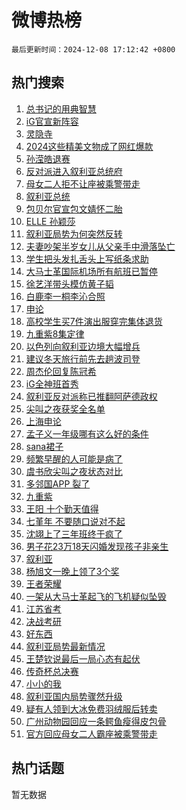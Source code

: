 # 微博热榜

`最后更新时间：2024-12-08 17:12:42 +0800`

## 热门搜索

1. [总书记的用典智慧](https://m.weibo.cn/search?containerid=100103type%3D1%26t%3D10%26q%3D%23%E6%80%BB%E4%B9%A6%E8%AE%B0%E7%9A%84%E7%94%A8%E5%85%B8%E6%99%BA%E6%85%A7%23&stream_entry_id=51&isnewpage=1&extparam=seat%3D1%26q%3D%2523%25E6%2580%25BB%25E4%25B9%25A6%25E8%25AE%25B0%25E7%259A%2584%25E7%2594%25A8%25E5%2585%25B8%25E6%2599%25BA%25E6%2585%25A7%2523%26pos%3D0%26stream_entry_id%3D51%26c_type%3D51%26filter_type%3Drealtimehot%26cate%3D10103%26dgr%3D0%26display_time%3D1733649160%26pre_seqid%3D17336491608929222497243)
1. [iG官宣新阵容](https://m.weibo.cn/search?containerid=100103type%3D1%26t%3D10%26q%3DiG%E5%AE%98%E5%AE%A3%E6%96%B0%E9%98%B5%E5%AE%B9&stream_entry_id=31&isnewpage=1&extparam=seat%3D1%26q%3DiG%25E5%25AE%2598%25E5%25AE%25A3%25E6%2596%25B0%25E9%2598%25B5%25E5%25AE%25B9%26dgr%3D0%26stream_entry_id%3D31%26realpos%3D1%26pos%3D0%26filter_type%3Drealtimehot%26lcate%3D5001%26flag%3D1%26band_rank%3D1%26cate%3D5001%26c_type%3D31%26display_time%3D1733649160%26pre_seqid%3D17336491608929222497243)
1. [灵隐寺](https://m.weibo.cn/search?containerid=100103type%3D1%26t%3D10%26q%3D%E7%81%B5%E9%9A%90%E5%AF%BA&stream_entry_id=31&isnewpage=1&extparam=seat%3D1%26q%3D%25E7%2581%25B5%25E9%259A%2590%25E5%25AF%25BA%26dgr%3D0%26stream_entry_id%3D31%26realpos%3D2%26pos%3D1%26filter_type%3Drealtimehot%26lcate%3D5001%26flag%3D1%26band_rank%3D2%26cate%3D5001%26c_type%3D31%26display_time%3D1733649160%26pre_seqid%3D17336491608929222497243)
1. [2024这些精美文物成了网红爆款](https://m.weibo.cn/search?containerid=100103type%3D1%26t%3D10%26q%3D%232024%E8%BF%99%E4%BA%9B%E7%B2%BE%E7%BE%8E%E6%96%87%E7%89%A9%E6%88%90%E4%BA%86%E7%BD%91%E7%BA%A2%E7%88%86%E6%AC%BE%23&stream_entry_id=31&isnewpage=1&extparam=seat%3D1%26q%3D%25232024%25E8%25BF%2599%25E4%25BA%259B%25E7%25B2%25BE%25E7%25BE%258E%25E6%2596%2587%25E7%2589%25A9%25E6%2588%2590%25E4%25BA%2586%25E7%25BD%2591%25E7%25BA%25A2%25E7%2588%2586%25E6%25AC%25BE%2523%26dgr%3D0%26stream_entry_id%3D31%26realpos%3D3%26pos%3D2%26filter_type%3Drealtimehot%26lcate%3D5001%26flag%3D0%26band_rank%3D3%26cate%3D5001%26c_type%3D31%26display_time%3D1733649160%26pre_seqid%3D17336491608929222497243)
1. [孙滢皓退赛](https://m.weibo.cn/search?containerid=100103type%3D1%26t%3D10%26q%3D%E5%AD%99%E6%BB%A2%E7%9A%93%E9%80%80%E8%B5%9B&stream_entry_id=31&isnewpage=1&extparam=seat%3D1%26q%3D%25E5%25AD%2599%25E6%25BB%25A2%25E7%259A%2593%25E9%2580%2580%25E8%25B5%259B%26dgr%3D0%26stream_entry_id%3D31%26realpos%3D4%26pos%3D3%26filter_type%3Drealtimehot%26lcate%3D5001%26flag%3D1%26band_rank%3D4%26cate%3D5001%26c_type%3D31%26display_time%3D1733649160%26pre_seqid%3D17336491608929222497243)
1. [反对派进入叙利亚总统府](https://m.weibo.cn/search?containerid=100103type%3D1%26t%3D10%26q%3D%23%E5%8F%8D%E5%AF%B9%E6%B4%BE%E8%BF%9B%E5%85%A5%E5%8F%99%E5%88%A9%E4%BA%9A%E6%80%BB%E7%BB%9F%E5%BA%9C%23&stream_entry_id=31&isnewpage=1&extparam=seat%3D1%26q%3D%2523%25E5%258F%258D%25E5%25AF%25B9%25E6%25B4%25BE%25E8%25BF%259B%25E5%2585%25A5%25E5%258F%2599%25E5%2588%25A9%25E4%25BA%259A%25E6%2580%25BB%25E7%25BB%259F%25E5%25BA%259C%2523%26dgr%3D0%26stream_entry_id%3D31%26realpos%3D5%26pos%3D4%26filter_type%3Drealtimehot%26lcate%3D5001%26flag%3D1%26band_rank%3D5%26cate%3D5001%26c_type%3D31%26display_time%3D1733649160%26pre_seqid%3D17336491608929222497243)
1. [母女二人拒不让座被乘警带走](https://m.weibo.cn/search?containerid=100103type%3D1%26t%3D10%26q%3D%23%E6%AF%8D%E5%A5%B3%E4%BA%8C%E4%BA%BA%E6%8B%92%E4%B8%8D%E8%AE%A9%E5%BA%A7%E8%A2%AB%E4%B9%98%E8%AD%A6%E5%B8%A6%E8%B5%B0%23&stream_entry_id=31&isnewpage=1&extparam=seat%3D1%26q%3D%2523%25E6%25AF%258D%25E5%25A5%25B3%25E4%25BA%258C%25E4%25BA%25BA%25E6%258B%2592%25E4%25B8%258D%25E8%25AE%25A9%25E5%25BA%25A7%25E8%25A2%25AB%25E4%25B9%2598%25E8%25AD%25A6%25E5%25B8%25A6%25E8%25B5%25B0%2523%26dgr%3D0%26stream_entry_id%3D31%26realpos%3D6%26pos%3D5%26filter_type%3Drealtimehot%26lcate%3D5001%26flag%3D1%26band_rank%3D6%26cate%3D5001%26c_type%3D31%26display_time%3D1733649160%26pre_seqid%3D17336491608929222497243)
1. [叙利亚总统](https://m.weibo.cn/search?containerid=100103type%3D1%26t%3D10%26q%3D%E5%8F%99%E5%88%A9%E4%BA%9A%E6%80%BB%E7%BB%9F&stream_entry_id=31&isnewpage=1&extparam=seat%3D1%26q%3D%25E5%258F%2599%25E5%2588%25A9%25E4%25BA%259A%25E6%2580%25BB%25E7%25BB%259F%26dgr%3D0%26stream_entry_id%3D31%26realpos%3D7%26pos%3D6%26filter_type%3Drealtimehot%26lcate%3D5001%26flag%3D2%26band_rank%3D7%26cate%3D5001%26c_type%3D31%26display_time%3D1733649160%26pre_seqid%3D17336491608929222497243)
1. [包贝尔官宣包文婧怀二胎](https://m.weibo.cn/search?containerid=100103type%3D1%26t%3D10%26q%3D%23%E5%8C%85%E8%B4%9D%E5%B0%94%E5%AE%98%E5%AE%A3%E5%8C%85%E6%96%87%E5%A9%A7%E6%80%80%E4%BA%8C%E8%83%8E%23&stream_entry_id=31&isnewpage=1&extparam=seat%3D1%26q%3D%2523%25E5%258C%2585%25E8%25B4%259D%25E5%25B0%2594%25E5%25AE%2598%25E5%25AE%25A3%25E5%258C%2585%25E6%2596%2587%25E5%25A9%25A7%25E6%2580%2580%25E4%25BA%258C%25E8%2583%258E%2523%26dgr%3D0%26stream_entry_id%3D31%26realpos%3D8%26pos%3D7%26filter_type%3Drealtimehot%26lcate%3D5001%26flag%3D2%26band_rank%3D8%26cate%3D5001%26c_type%3D31%26display_time%3D1733649160%26pre_seqid%3D17336491608929222497243)
1. [ELLE 孙颖莎](https://m.weibo.cn/search?containerid=100103type%3D1%26t%3D10%26q%3DELLE+%E5%AD%99%E9%A2%96%E8%8E%8E&stream_entry_id=31&isnewpage=1&extparam=seat%3D1%26q%3DELLE%2520%25E5%25AD%2599%25E9%25A2%2596%25E8%258E%258E%26dgr%3D0%26stream_entry_id%3D31%26realpos%3D9%26pos%3D8%26filter_type%3Drealtimehot%26lcate%3D5001%26flag%3D0%26band_rank%3D9%26cate%3D5001%26c_type%3D31%26display_time%3D1733649160%26pre_seqid%3D17336491608929222497243)
1. [叙利亚局势为何突然反转](https://m.weibo.cn/search?containerid=100103type%3D1%26t%3D10%26q%3D%23%E5%8F%99%E5%88%A9%E4%BA%9A%E5%B1%80%E5%8A%BF%E4%B8%BA%E4%BD%95%E7%AA%81%E7%84%B6%E5%8F%8D%E8%BD%AC%23&stream_entry_id=31&isnewpage=1&extparam=seat%3D1%26q%3D%2523%25E5%258F%2599%25E5%2588%25A9%25E4%25BA%259A%25E5%25B1%2580%25E5%258A%25BF%25E4%25B8%25BA%25E4%25BD%2595%25E7%25AA%2581%25E7%2584%25B6%25E5%258F%258D%25E8%25BD%25AC%2523%26dgr%3D0%26stream_entry_id%3D31%26realpos%3D10%26pos%3D9%26filter_type%3Drealtimehot%26lcate%3D5001%26flag%3D1%26band_rank%3D10%26cate%3D5001%26c_type%3D31%26display_time%3D1733649160%26pre_seqid%3D17336491608929222497243)
1. [夫妻吵架半岁女儿从父亲手中滑落坠亡](https://m.weibo.cn/search?containerid=100103type%3D1%26t%3D10%26q%3D%23%E5%A4%AB%E5%A6%BB%E5%90%B5%E6%9E%B6%E5%8D%8A%E5%B2%81%E5%A5%B3%E5%84%BF%E4%BB%8E%E7%88%B6%E4%BA%B2%E6%89%8B%E4%B8%AD%E6%BB%91%E8%90%BD%E5%9D%A0%E4%BA%A1%23&stream_entry_id=31&isnewpage=1&extparam=seat%3D1%26q%3D%2523%25E5%25A4%25AB%25E5%25A6%25BB%25E5%2590%25B5%25E6%259E%25B6%25E5%258D%258A%25E5%25B2%2581%25E5%25A5%25B3%25E5%2584%25BF%25E4%25BB%258E%25E7%2588%25B6%25E4%25BA%25B2%25E6%2589%258B%25E4%25B8%25AD%25E6%25BB%2591%25E8%2590%25BD%25E5%259D%25A0%25E4%25BA%25A1%2523%26dgr%3D0%26stream_entry_id%3D31%26realpos%3D11%26pos%3D10%26filter_type%3Drealtimehot%26lcate%3D5001%26flag%3D1%26band_rank%3D11%26cate%3D5001%26c_type%3D31%26display_time%3D1733649160%26pre_seqid%3D17336491608929222497243)
1. [学生把头发扎舌头上写纸条求助](https://m.weibo.cn/search?containerid=100103type%3D1%26t%3D10%26q%3D%23%E5%AD%A6%E7%94%9F%E6%8A%8A%E5%A4%B4%E5%8F%91%E6%89%8E%E8%88%8C%E5%A4%B4%E4%B8%8A%E5%86%99%E7%BA%B8%E6%9D%A1%E6%B1%82%E5%8A%A9%23&stream_entry_id=31&isnewpage=1&extparam=seat%3D1%26q%3D%2523%25E5%25AD%25A6%25E7%2594%259F%25E6%258A%258A%25E5%25A4%25B4%25E5%258F%2591%25E6%2589%258E%25E8%2588%258C%25E5%25A4%25B4%25E4%25B8%258A%25E5%2586%2599%25E7%25BA%25B8%25E6%259D%25A1%25E6%25B1%2582%25E5%258A%25A9%2523%26dgr%3D0%26stream_entry_id%3D31%26realpos%3D12%26pos%3D11%26filter_type%3Drealtimehot%26lcate%3D5001%26flag%3D1%26band_rank%3D12%26cate%3D5001%26c_type%3D31%26display_time%3D1733649160%26pre_seqid%3D17336491608929222497243)
1. [大马士革国际机场所有航班已暂停](https://m.weibo.cn/search?containerid=100103type%3D1%26t%3D10%26q%3D%23%E5%A4%A7%E9%A9%AC%E5%A3%AB%E9%9D%A9%E5%9B%BD%E9%99%85%E6%9C%BA%E5%9C%BA%E6%89%80%E6%9C%89%E8%88%AA%E7%8F%AD%E5%B7%B2%E6%9A%82%E5%81%9C%23&stream_entry_id=31&isnewpage=1&extparam=seat%3D1%26q%3D%2523%25E5%25A4%25A7%25E9%25A9%25AC%25E5%25A3%25AB%25E9%259D%25A9%25E5%259B%25BD%25E9%2599%2585%25E6%259C%25BA%25E5%259C%25BA%25E6%2589%2580%25E6%259C%2589%25E8%2588%25AA%25E7%258F%25AD%25E5%25B7%25B2%25E6%259A%2582%25E5%2581%259C%2523%26dgr%3D0%26stream_entry_id%3D31%26realpos%3D13%26pos%3D12%26filter_type%3Drealtimehot%26lcate%3D5001%26flag%3D0%26band_rank%3D13%26cate%3D5001%26c_type%3D31%26display_time%3D1733649160%26pre_seqid%3D17336491608929222497243)
1. [徐艺洋带头模仿黄子韬](https://m.weibo.cn/search?containerid=100103type%3D1%26t%3D10%26q%3D%23%E5%BE%90%E8%89%BA%E6%B4%8B%E5%B8%A6%E5%A4%B4%E6%A8%A1%E4%BB%BF%E9%BB%84%E5%AD%90%E9%9F%AC%23&stream_entry_id=31&isnewpage=1&extparam=seat%3D1%26q%3D%2523%25E5%25BE%2590%25E8%2589%25BA%25E6%25B4%258B%25E5%25B8%25A6%25E5%25A4%25B4%25E6%25A8%25A1%25E4%25BB%25BF%25E9%25BB%2584%25E5%25AD%2590%25E9%259F%25AC%2523%26dgr%3D0%26stream_entry_id%3D31%26realpos%3D14%26pos%3D13%26filter_type%3Drealtimehot%26lcate%3D5001%26flag%3D1%26band_rank%3D14%26cate%3D5001%26c_type%3D31%26display_time%3D1733649160%26pre_seqid%3D17336491608929222497243)
1. [白鹿李一桐李沁合照](https://m.weibo.cn/search?containerid=100103type%3D1%26t%3D10%26q%3D%23%E7%99%BD%E9%B9%BF%E6%9D%8E%E4%B8%80%E6%A1%90%E6%9D%8E%E6%B2%81%E5%90%88%E7%85%A7%23&stream_entry_id=31&isnewpage=1&extparam=seat%3D1%26q%3D%2523%25E7%2599%25BD%25E9%25B9%25BF%25E6%259D%258E%25E4%25B8%2580%25E6%25A1%2590%25E6%259D%258E%25E6%25B2%2581%25E5%2590%2588%25E7%2585%25A7%2523%26dgr%3D0%26stream_entry_id%3D31%26realpos%3D15%26pos%3D14%26filter_type%3Drealtimehot%26lcate%3D5001%26flag%3D1%26band_rank%3D15%26cate%3D5001%26c_type%3D31%26display_time%3D1733649160%26pre_seqid%3D17336491608929222497243)
1. [申论](https://m.weibo.cn/search?containerid=100103type%3D1%26t%3D10%26q%3D%E7%94%B3%E8%AE%BA&stream_entry_id=31&isnewpage=1&extparam=seat%3D1%26q%3D%25E7%2594%25B3%25E8%25AE%25BA%26dgr%3D0%26stream_entry_id%3D31%26realpos%3D16%26pos%3D15%26filter_type%3Drealtimehot%26lcate%3D5001%26flag%3D1%26band_rank%3D16%26cate%3D5001%26c_type%3D31%26display_time%3D1733649160%26pre_seqid%3D17336491608929222497243)
1. [高校学生买7件演出服穿完集体退货](https://m.weibo.cn/search?containerid=100103type%3D1%26t%3D10%26q%3D%23%E9%AB%98%E6%A0%A1%E5%AD%A6%E7%94%9F%E4%B9%B07%E4%BB%B6%E6%BC%94%E5%87%BA%E6%9C%8D%E7%A9%BF%E5%AE%8C%E9%9B%86%E4%BD%93%E9%80%80%E8%B4%A7%23&stream_entry_id=31&isnewpage=1&extparam=seat%3D1%26q%3D%2523%25E9%25AB%2598%25E6%25A0%25A1%25E5%25AD%25A6%25E7%2594%259F%25E4%25B9%25B07%25E4%25BB%25B6%25E6%25BC%2594%25E5%2587%25BA%25E6%259C%258D%25E7%25A9%25BF%25E5%25AE%258C%25E9%259B%2586%25E4%25BD%2593%25E9%2580%2580%25E8%25B4%25A7%2523%26dgr%3D0%26stream_entry_id%3D31%26realpos%3D17%26pos%3D16%26filter_type%3Drealtimehot%26lcate%3D5001%26flag%3D0%26band_rank%3D17%26cate%3D5001%26c_type%3D31%26display_time%3D1733649160%26pre_seqid%3D17336491608929222497243)
1. [九重紫8集定律](https://m.weibo.cn/search?containerid=100103type%3D1%26t%3D10%26q%3D%E4%B9%9D%E9%87%8D%E7%B4%AB8%E9%9B%86%E5%AE%9A%E5%BE%8B&stream_entry_id=31&isnewpage=1&extparam=seat%3D1%26q%3D%25E4%25B9%259D%25E9%2587%258D%25E7%25B4%25AB8%25E9%259B%2586%25E5%25AE%259A%25E5%25BE%258B%26dgr%3D0%26stream_entry_id%3D31%26realpos%3D18%26pos%3D17%26filter_type%3Drealtimehot%26lcate%3D5001%26flag%3D1%26band_rank%3D18%26cate%3D5001%26c_type%3D31%26display_time%3D1733649160%26pre_seqid%3D17336491608929222497243)
1. [以色列向叙利亚边境大幅增兵](https://m.weibo.cn/search?containerid=100103type%3D1%26t%3D10%26q%3D%23%E4%BB%A5%E8%89%B2%E5%88%97%E5%90%91%E5%8F%99%E5%88%A9%E4%BA%9A%E8%BE%B9%E5%A2%83%E5%A4%A7%E5%B9%85%E5%A2%9E%E5%85%B5%23&stream_entry_id=31&isnewpage=1&extparam=seat%3D1%26q%3D%2523%25E4%25BB%25A5%25E8%2589%25B2%25E5%2588%2597%25E5%2590%2591%25E5%258F%2599%25E5%2588%25A9%25E4%25BA%259A%25E8%25BE%25B9%25E5%25A2%2583%25E5%25A4%25A7%25E5%25B9%2585%25E5%25A2%259E%25E5%2585%25B5%2523%26dgr%3D0%26stream_entry_id%3D31%26realpos%3D19%26pos%3D18%26filter_type%3Drealtimehot%26lcate%3D5001%26flag%3D1%26band_rank%3D19%26cate%3D5001%26c_type%3D31%26display_time%3D1733649160%26pre_seqid%3D17336491608929222497243)
1. [建议冬天旅行前先去趟波司登](https://m.weibo.cn/search?containerid=100103type%3D1%26t%3D10%26q%3D%23%E5%BB%BA%E8%AE%AE%E5%86%AC%E5%A4%A9%E6%97%85%E8%A1%8C%E5%89%8D%E5%85%88%E5%8E%BB%E8%B6%9F%E6%B3%A2%E5%8F%B8%E7%99%BB%23&stream_entry_id=31&isnewpage=1&extparam=seat%3D1%26q%3D%2523%25E5%25BB%25BA%25E8%25AE%25AE%25E5%2586%25AC%25E5%25A4%25A9%25E6%2597%2585%25E8%25A1%258C%25E5%2589%258D%25E5%2585%2588%25E5%258E%25BB%25E8%25B6%259F%25E6%25B3%25A2%25E5%258F%25B8%25E7%2599%25BB%2523%26dgr%3D0%26stream_entry_id%3D31%26adid%3D266667%26realpos%3D20%26filter_type%3Drealtimehot%26pos%3D19%26lcate%3D5001%26flag%3D0%26band_rank%3D20%26cate%3D5001%26c_type%3D31%26display_time%3D1733649160%26pre_seqid%3D17336491608929222497243)
1. [周杰伦回复陈冠希](https://m.weibo.cn/search?containerid=100103type%3D1%26t%3D10%26q%3D%23%E5%91%A8%E6%9D%B0%E4%BC%A6%E5%9B%9E%E5%A4%8D%E9%99%88%E5%86%A0%E5%B8%8C%23&stream_entry_id=31&isnewpage=1&extparam=seat%3D1%26q%3D%2523%25E5%2591%25A8%25E6%259D%25B0%25E4%25BC%25A6%25E5%259B%259E%25E5%25A4%258D%25E9%2599%2588%25E5%2586%25A0%25E5%25B8%258C%2523%26dgr%3D0%26stream_entry_id%3D31%26realpos%3D21%26pos%3D20%26filter_type%3Drealtimehot%26lcate%3D5001%26flag%3D2%26band_rank%3D21%26cate%3D5001%26c_type%3D31%26display_time%3D1733649160%26pre_seqid%3D17336491608929222497243)
1. [iG全神班首秀](https://m.weibo.cn/search?containerid=100103type%3D1%26t%3D10%26q%3D%23iG%E5%85%A8%E7%A5%9E%E7%8F%AD%E9%A6%96%E7%A7%80%23&stream_entry_id=31&isnewpage=1&extparam=seat%3D1%26q%3D%2523iG%25E5%2585%25A8%25E7%25A5%259E%25E7%258F%25AD%25E9%25A6%2596%25E7%25A7%2580%2523%26dgr%3D0%26stream_entry_id%3D31%26realpos%3D22%26pos%3D21%26filter_type%3Drealtimehot%26lcate%3D5001%26flag%3D0%26band_rank%3D22%26cate%3D5001%26c_type%3D31%26display_time%3D1733649160%26pre_seqid%3D17336491608929222497243)
1. [叙利亚反对派称已推翻阿萨德政权](https://m.weibo.cn/search?containerid=100103type%3D1%26t%3D10%26q%3D%23%E5%8F%99%E5%88%A9%E4%BA%9A%E5%8F%8D%E5%AF%B9%E6%B4%BE%E7%A7%B0%E5%B7%B2%E6%8E%A8%E7%BF%BB%E9%98%BF%E8%90%A8%E5%BE%B7%E6%94%BF%E6%9D%83%23&stream_entry_id=31&isnewpage=1&extparam=seat%3D1%26q%3D%2523%25E5%258F%2599%25E5%2588%25A9%25E4%25BA%259A%25E5%258F%258D%25E5%25AF%25B9%25E6%25B4%25BE%25E7%25A7%25B0%25E5%25B7%25B2%25E6%258E%25A8%25E7%25BF%25BB%25E9%2598%25BF%25E8%2590%25A8%25E5%25BE%25B7%25E6%2594%25BF%25E6%259D%2583%2523%26dgr%3D0%26stream_entry_id%3D31%26realpos%3D23%26pos%3D22%26filter_type%3Drealtimehot%26lcate%3D5001%26flag%3D0%26band_rank%3D23%26cate%3D5001%26c_type%3D31%26display_time%3D1733649160%26pre_seqid%3D17336491608929222497243)
1. [尖叫之夜获奖全名单](https://m.weibo.cn/search?containerid=100103type%3D1%26t%3D10%26q%3D%23%E5%B0%96%E5%8F%AB%E4%B9%8B%E5%A4%9C%E8%8E%B7%E5%A5%96%E5%85%A8%E5%90%8D%E5%8D%95%23&stream_entry_id=31&isnewpage=1&extparam=seat%3D1%26q%3D%2523%25E5%25B0%2596%25E5%258F%25AB%25E4%25B9%258B%25E5%25A4%259C%25E8%258E%25B7%25E5%25A5%2596%25E5%2585%25A8%25E5%2590%258D%25E5%258D%2595%2523%26dgr%3D0%26stream_entry_id%3D31%26realpos%3D24%26pos%3D23%26filter_type%3Drealtimehot%26lcate%3D5001%26flag%3D0%26band_rank%3D24%26cate%3D5001%26c_type%3D31%26display_time%3D1733649160%26pre_seqid%3D17336491608929222497243)
1. [上海申论](https://m.weibo.cn/search?containerid=100103type%3D1%26t%3D10%26q%3D%E4%B8%8A%E6%B5%B7%E7%94%B3%E8%AE%BA&stream_entry_id=31&isnewpage=1&extparam=seat%3D1%26q%3D%25E4%25B8%258A%25E6%25B5%25B7%25E7%2594%25B3%25E8%25AE%25BA%26dgr%3D0%26stream_entry_id%3D31%26realpos%3D25%26pos%3D24%26filter_type%3Drealtimehot%26lcate%3D5001%26flag%3D1%26band_rank%3D25%26cate%3D5001%26c_type%3D31%26display_time%3D1733649160%26pre_seqid%3D17336491608929222497243)
1. [孟子义一年级哪有这么好的条件](https://m.weibo.cn/search?containerid=100103type%3D1%26t%3D10%26q%3D%E5%AD%9F%E5%AD%90%E4%B9%89%E4%B8%80%E5%B9%B4%E7%BA%A7%E5%93%AA%E6%9C%89%E8%BF%99%E4%B9%88%E5%A5%BD%E7%9A%84%E6%9D%A1%E4%BB%B6&stream_entry_id=31&isnewpage=1&extparam=seat%3D1%26q%3D%25E5%25AD%259F%25E5%25AD%2590%25E4%25B9%2589%25E4%25B8%2580%25E5%25B9%25B4%25E7%25BA%25A7%25E5%2593%25AA%25E6%259C%2589%25E8%25BF%2599%25E4%25B9%2588%25E5%25A5%25BD%25E7%259A%2584%25E6%259D%25A1%25E4%25BB%25B6%26dgr%3D0%26stream_entry_id%3D31%26realpos%3D26%26pos%3D25%26filter_type%3Drealtimehot%26lcate%3D5001%26flag%3D0%26band_rank%3D26%26cate%3D5001%26c_type%3D31%26display_time%3D1733649160%26pre_seqid%3D17336491608929222497243)
1. [sana裙子](https://m.weibo.cn/search?containerid=100103type%3D1%26t%3D10%26q%3Dsana%E8%A3%99%E5%AD%90&stream_entry_id=31&isnewpage=1&extparam=seat%3D1%26q%3Dsana%25E8%25A3%2599%25E5%25AD%2590%26dgr%3D0%26stream_entry_id%3D31%26realpos%3D27%26pos%3D26%26filter_type%3Drealtimehot%26lcate%3D5001%26flag%3D1%26band_rank%3D27%26cate%3D5001%26c_type%3D31%26display_time%3D1733649160%26pre_seqid%3D17336491608929222497243)
1. [频繁早醒的人可能是病了](https://m.weibo.cn/search?containerid=100103type%3D1%26t%3D10%26q%3D%23%E9%A2%91%E7%B9%81%E6%97%A9%E9%86%92%E7%9A%84%E4%BA%BA%E5%8F%AF%E8%83%BD%E6%98%AF%E7%97%85%E4%BA%86%23&stream_entry_id=31&isnewpage=1&extparam=seat%3D1%26q%3D%2523%25E9%25A2%2591%25E7%25B9%2581%25E6%2597%25A9%25E9%2586%2592%25E7%259A%2584%25E4%25BA%25BA%25E5%258F%25AF%25E8%2583%25BD%25E6%2598%25AF%25E7%2597%2585%25E4%25BA%2586%2523%26dgr%3D0%26stream_entry_id%3D31%26realpos%3D28%26pos%3D27%26filter_type%3Drealtimehot%26lcate%3D5001%26flag%3D0%26band_rank%3D28%26cate%3D5001%26c_type%3D31%26display_time%3D1733649160%26pre_seqid%3D17336491608929222497243)
1. [虞书欣尖叫之夜状态对比](https://m.weibo.cn/search?containerid=100103type%3D1%26t%3D10%26q%3D%23%E8%99%9E%E4%B9%A6%E6%AC%A3%E5%B0%96%E5%8F%AB%E4%B9%8B%E5%A4%9C%E7%8A%B6%E6%80%81%E5%AF%B9%E6%AF%94%23&stream_entry_id=31&isnewpage=1&extparam=seat%3D1%26q%3D%2523%25E8%2599%259E%25E4%25B9%25A6%25E6%25AC%25A3%25E5%25B0%2596%25E5%258F%25AB%25E4%25B9%258B%25E5%25A4%259C%25E7%258A%25B6%25E6%2580%2581%25E5%25AF%25B9%25E6%25AF%2594%2523%26dgr%3D0%26stream_entry_id%3D31%26realpos%3D29%26pos%3D28%26filter_type%3Drealtimehot%26lcate%3D5001%26flag%3D0%26band_rank%3D29%26cate%3D5001%26c_type%3D31%26display_time%3D1733649160%26pre_seqid%3D17336491608929222497243)
1. [多邻国APP 裂了](https://m.weibo.cn/search?containerid=100103type%3D1%26t%3D10%26q%3D%E5%A4%9A%E9%82%BB%E5%9B%BDAPP+%E8%A3%82%E4%BA%86&stream_entry_id=31&isnewpage=1&extparam=seat%3D1%26q%3D%25E5%25A4%259A%25E9%2582%25BB%25E5%259B%25BDAPP%2520%25E8%25A3%2582%25E4%25BA%2586%26dgr%3D0%26stream_entry_id%3D31%26realpos%3D30%26pos%3D29%26filter_type%3Drealtimehot%26lcate%3D5001%26flag%3D0%26band_rank%3D30%26cate%3D5001%26c_type%3D31%26display_time%3D1733649160%26pre_seqid%3D17336491608929222497243)
1. [九重紫](https://m.weibo.cn/search?containerid=100103type%3D1%26t%3D10%26q%3D%E4%B9%9D%E9%87%8D%E7%B4%AB&stream_entry_id=31&isnewpage=1&extparam=seat%3D1%26q%3D%25E4%25B9%259D%25E9%2587%258D%25E7%25B4%25AB%26dgr%3D0%26stream_entry_id%3D31%26realpos%3D31%26pos%3D30%26filter_type%3Drealtimehot%26lcate%3D5001%26flag%3D1%26band_rank%3D31%26cate%3D5001%26c_type%3D31%26display_time%3D1733649160%26pre_seqid%3D17336491608929222497243)
1. [王阳 十个勤天值得](https://m.weibo.cn/search?containerid=100103type%3D1%26t%3D10%26q%3D%E7%8E%8B%E9%98%B3+%E5%8D%81%E4%B8%AA%E5%8B%A4%E5%A4%A9%E5%80%BC%E5%BE%97&stream_entry_id=31&isnewpage=1&extparam=seat%3D1%26q%3D%25E7%258E%258B%25E9%2598%25B3%2520%25E5%258D%2581%25E4%25B8%25AA%25E5%258B%25A4%25E5%25A4%25A9%25E5%2580%25BC%25E5%25BE%2597%26dgr%3D0%26stream_entry_id%3D31%26realpos%3D32%26pos%3D31%26filter_type%3Drealtimehot%26lcate%3D5001%26flag%3D0%26band_rank%3D32%26cate%3D5001%26c_type%3D31%26display_time%3D1733649160%26pre_seqid%3D17336491608929222497243)
1. [七堇年 不要随口说对不起](https://m.weibo.cn/search?containerid=100103type%3D1%26t%3D10%26q%3D%E4%B8%83%E5%A0%87%E5%B9%B4+%E4%B8%8D%E8%A6%81%E9%9A%8F%E5%8F%A3%E8%AF%B4%E5%AF%B9%E4%B8%8D%E8%B5%B7&stream_entry_id=31&isnewpage=1&extparam=seat%3D1%26q%3D%25E4%25B8%2583%25E5%25A0%2587%25E5%25B9%25B4%2520%25E4%25B8%258D%25E8%25A6%2581%25E9%259A%258F%25E5%258F%25A3%25E8%25AF%25B4%25E5%25AF%25B9%25E4%25B8%258D%25E8%25B5%25B7%26dgr%3D0%26stream_entry_id%3D31%26realpos%3D33%26pos%3D32%26filter_type%3Drealtimehot%26lcate%3D5001%26flag%3D1%26band_rank%3D33%26cate%3D5001%26c_type%3D31%26display_time%3D1733649160%26pre_seqid%3D17336491608929222497243)
1. [沈翊上了三年班终于疯了](https://m.weibo.cn/search?containerid=100103type%3D1%26t%3D10%26q%3D%E6%B2%88%E7%BF%8A%E4%B8%8A%E4%BA%86%E4%B8%89%E5%B9%B4%E7%8F%AD%E7%BB%88%E4%BA%8E%E7%96%AF%E4%BA%86&stream_entry_id=31&isnewpage=1&extparam=seat%3D1%26q%3D%25E6%25B2%2588%25E7%25BF%258A%25E4%25B8%258A%25E4%25BA%2586%25E4%25B8%2589%25E5%25B9%25B4%25E7%258F%25AD%25E7%25BB%2588%25E4%25BA%258E%25E7%2596%25AF%25E4%25BA%2586%26dgr%3D0%26stream_entry_id%3D31%26realpos%3D34%26pos%3D33%26filter_type%3Drealtimehot%26lcate%3D5001%26flag%3D1%26band_rank%3D34%26cate%3D5001%26c_type%3D31%26display_time%3D1733649160%26pre_seqid%3D17336491608929222497243)
1. [男子花23万18天闪婚发现孩子非亲生](https://m.weibo.cn/search?containerid=100103type%3D1%26t%3D10%26q%3D%23%E7%94%B7%E5%AD%90%E8%8A%B123%E4%B8%8718%E5%A4%A9%E9%97%AA%E5%A9%9A%E5%8F%91%E7%8E%B0%E5%AD%A9%E5%AD%90%E9%9D%9E%E4%BA%B2%E7%94%9F%23&stream_entry_id=31&isnewpage=1&extparam=seat%3D1%26q%3D%2523%25E7%2594%25B7%25E5%25AD%2590%25E8%258A%25B123%25E4%25B8%258718%25E5%25A4%25A9%25E9%2597%25AA%25E5%25A9%259A%25E5%258F%2591%25E7%258E%25B0%25E5%25AD%25A9%25E5%25AD%2590%25E9%259D%259E%25E4%25BA%25B2%25E7%2594%259F%2523%26dgr%3D0%26stream_entry_id%3D31%26realpos%3D35%26pos%3D34%26filter_type%3Drealtimehot%26lcate%3D5001%26flag%3D0%26band_rank%3D35%26cate%3D5001%26c_type%3D31%26display_time%3D1733649160%26pre_seqid%3D17336491608929222497243)
1. [叙利亚](https://m.weibo.cn/search?containerid=100103type%3D1%26t%3D10%26q%3D%E5%8F%99%E5%88%A9%E4%BA%9A&stream_entry_id=31&isnewpage=1&extparam=seat%3D1%26q%3D%25E5%258F%2599%25E5%2588%25A9%25E4%25BA%259A%26dgr%3D0%26stream_entry_id%3D31%26realpos%3D36%26pos%3D35%26filter_type%3Drealtimehot%26lcate%3D5001%26flag%3D0%26band_rank%3D36%26cate%3D5001%26c_type%3D31%26display_time%3D1733649160%26pre_seqid%3D17336491608929222497243)
1. [杨旭文一晚上领了3个奖](https://m.weibo.cn/search?containerid=100103type%3D1%26t%3D10%26q%3D%E6%9D%A8%E6%97%AD%E6%96%87%E4%B8%80%E6%99%9A%E4%B8%8A%E9%A2%86%E4%BA%863%E4%B8%AA%E5%A5%96&stream_entry_id=31&isnewpage=1&extparam=seat%3D1%26q%3D%25E6%259D%25A8%25E6%2597%25AD%25E6%2596%2587%25E4%25B8%2580%25E6%2599%259A%25E4%25B8%258A%25E9%25A2%2586%25E4%25BA%25863%25E4%25B8%25AA%25E5%25A5%2596%26dgr%3D0%26stream_entry_id%3D31%26realpos%3D37%26pos%3D36%26filter_type%3Drealtimehot%26lcate%3D5001%26flag%3D1%26band_rank%3D37%26cate%3D5001%26c_type%3D31%26display_time%3D1733649160%26pre_seqid%3D17336491608929222497243)
1. [王者荣耀](https://m.weibo.cn/search?containerid=100103type%3D1%26t%3D10%26q%3D%E7%8E%8B%E8%80%85%E8%8D%A3%E8%80%80&stream_entry_id=31&isnewpage=1&extparam=seat%3D1%26q%3D%25E7%258E%258B%25E8%2580%2585%25E8%258D%25A3%25E8%2580%2580%26dgr%3D0%26stream_entry_id%3D31%26realpos%3D38%26pos%3D37%26filter_type%3Drealtimehot%26lcate%3D5001%26flag%3D1%26band_rank%3D38%26cate%3D5001%26c_type%3D31%26display_time%3D1733649160%26pre_seqid%3D17336491608929222497243)
1. [一架从大马士革起飞的飞机疑似坠毁](https://m.weibo.cn/search?containerid=100103type%3D1%26t%3D10%26q%3D%23%E4%B8%80%E6%9E%B6%E4%BB%8E%E5%A4%A7%E9%A9%AC%E5%A3%AB%E9%9D%A9%E8%B5%B7%E9%A3%9E%E7%9A%84%E9%A3%9E%E6%9C%BA%E7%96%91%E4%BC%BC%E5%9D%A0%E6%AF%81%23&stream_entry_id=31&isnewpage=1&extparam=seat%3D1%26q%3D%2523%25E4%25B8%2580%25E6%259E%25B6%25E4%25BB%258E%25E5%25A4%25A7%25E9%25A9%25AC%25E5%25A3%25AB%25E9%259D%25A9%25E8%25B5%25B7%25E9%25A3%259E%25E7%259A%2584%25E9%25A3%259E%25E6%259C%25BA%25E7%2596%2591%25E4%25BC%25BC%25E5%259D%25A0%25E6%25AF%2581%2523%26dgr%3D0%26stream_entry_id%3D31%26realpos%3D39%26pos%3D38%26filter_type%3Drealtimehot%26lcate%3D5001%26flag%3D0%26band_rank%3D39%26cate%3D5001%26c_type%3D31%26display_time%3D1733649160%26pre_seqid%3D17336491608929222497243)
1. [江苏省考](https://m.weibo.cn/search?containerid=100103type%3D1%26t%3D10%26q%3D%E6%B1%9F%E8%8B%8F%E7%9C%81%E8%80%83&stream_entry_id=31&isnewpage=1&extparam=seat%3D1%26q%3D%25E6%25B1%259F%25E8%258B%258F%25E7%259C%2581%25E8%2580%2583%26dgr%3D0%26stream_entry_id%3D31%26realpos%3D40%26pos%3D39%26filter_type%3Drealtimehot%26lcate%3D5001%26flag%3D0%26band_rank%3D40%26cate%3D5001%26c_type%3D31%26display_time%3D1733649160%26pre_seqid%3D17336491608929222497243)
1. [决战考研](https://m.weibo.cn/search?containerid=100103type%3D1%26t%3D10%26q%3D%E5%86%B3%E6%88%98%E8%80%83%E7%A0%94&stream_entry_id=31&isnewpage=1&extparam=seat%3D1%26q%3D%25E5%2586%25B3%25E6%2588%2598%25E8%2580%2583%25E7%25A0%2594%26dgr%3D0%26stream_entry_id%3D31%26realpos%3D41%26pos%3D40%26filter_type%3Drealtimehot%26lcate%3D5001%26flag%3D1%26band_rank%3D41%26cate%3D5001%26c_type%3D31%26display_time%3D1733649160%26pre_seqid%3D17336491608929222497243)
1. [好东西](https://m.weibo.cn/search?containerid=100103type%3D1%26t%3D10%26q%3D%E5%A5%BD%E4%B8%9C%E8%A5%BF&stream_entry_id=31&isnewpage=1&extparam=seat%3D1%26q%3D%25E5%25A5%25BD%25E4%25B8%259C%25E8%25A5%25BF%26dgr%3D0%26stream_entry_id%3D31%26realpos%3D42%26pos%3D41%26filter_type%3Drealtimehot%26lcate%3D5001%26flag%3D1%26band_rank%3D42%26cate%3D5001%26c_type%3D31%26display_time%3D1733649160%26pre_seqid%3D17336491608929222497243)
1. [叙利亚局势最新情况](https://m.weibo.cn/search?containerid=100103type%3D1%26t%3D10%26q%3D%23%E5%8F%99%E5%88%A9%E4%BA%9A%E5%B1%80%E5%8A%BF%E6%9C%80%E6%96%B0%E6%83%85%E5%86%B5%23&stream_entry_id=31&isnewpage=1&extparam=seat%3D1%26q%3D%2523%25E5%258F%2599%25E5%2588%25A9%25E4%25BA%259A%25E5%25B1%2580%25E5%258A%25BF%25E6%259C%2580%25E6%2596%25B0%25E6%2583%2585%25E5%2586%25B5%2523%26dgr%3D0%26stream_entry_id%3D31%26realpos%3D43%26pos%3D42%26filter_type%3Drealtimehot%26lcate%3D5001%26flag%3D0%26band_rank%3D43%26cate%3D5001%26c_type%3D31%26display_time%3D1733649160%26pre_seqid%3D17336491608929222497243)
1. [王楚钦说最后一局心态有起伏](https://m.weibo.cn/search?containerid=100103type%3D1%26t%3D10%26q%3D%23%E7%8E%8B%E6%A5%9A%E9%92%A6%E8%AF%B4%E6%9C%80%E5%90%8E%E4%B8%80%E5%B1%80%E5%BF%83%E6%80%81%E6%9C%89%E8%B5%B7%E4%BC%8F%23&stream_entry_id=31&isnewpage=1&extparam=seat%3D1%26q%3D%2523%25E7%258E%258B%25E6%25A5%259A%25E9%2592%25A6%25E8%25AF%25B4%25E6%259C%2580%25E5%2590%258E%25E4%25B8%2580%25E5%25B1%2580%25E5%25BF%2583%25E6%2580%2581%25E6%259C%2589%25E8%25B5%25B7%25E4%25BC%258F%2523%26dgr%3D0%26stream_entry_id%3D31%26realpos%3D44%26pos%3D43%26filter_type%3Drealtimehot%26lcate%3D5001%26flag%3D1%26band_rank%3D44%26cate%3D5001%26c_type%3D31%26display_time%3D1733649160%26pre_seqid%3D17336491608929222497243)
1. [传奇杯总决赛](https://m.weibo.cn/search?containerid=100103type%3D1%26t%3D10%26q%3D%E4%BC%A0%E5%A5%87%E6%9D%AF%E6%80%BB%E5%86%B3%E8%B5%9B&stream_entry_id=31&isnewpage=1&extparam=seat%3D1%26q%3D%25E4%25BC%25A0%25E5%25A5%2587%25E6%259D%25AF%25E6%2580%25BB%25E5%2586%25B3%25E8%25B5%259B%26dgr%3D0%26stream_entry_id%3D31%26realpos%3D45%26pos%3D44%26filter_type%3Drealtimehot%26lcate%3D5001%26flag%3D1%26band_rank%3D45%26cate%3D5001%26c_type%3D31%26display_time%3D1733649160%26pre_seqid%3D17336491608929222497243)
1. [小小的我](https://m.weibo.cn/search?containerid=100103type%3D1%26t%3D10%26q%3D%E5%B0%8F%E5%B0%8F%E7%9A%84%E6%88%91&stream_entry_id=31&isnewpage=1&extparam=seat%3D1%26q%3D%25E5%25B0%258F%25E5%25B0%258F%25E7%259A%2584%25E6%2588%2591%26dgr%3D0%26stream_entry_id%3D31%26realpos%3D46%26pos%3D45%26filter_type%3Drealtimehot%26lcate%3D5001%26flag%3D0%26band_rank%3D46%26cate%3D5001%26c_type%3D31%26display_time%3D1733649160%26pre_seqid%3D17336491608929222497243)
1. [叙利亚国内局势骤然升级](https://m.weibo.cn/search?containerid=100103type%3D1%26t%3D10%26q%3D%23%E5%8F%99%E5%88%A9%E4%BA%9A%E5%9B%BD%E5%86%85%E5%B1%80%E5%8A%BF%E9%AA%A4%E7%84%B6%E5%8D%87%E7%BA%A7%23&stream_entry_id=31&isnewpage=1&extparam=seat%3D1%26q%3D%2523%25E5%258F%2599%25E5%2588%25A9%25E4%25BA%259A%25E5%259B%25BD%25E5%2586%2585%25E5%25B1%2580%25E5%258A%25BF%25E9%25AA%25A4%25E7%2584%25B6%25E5%258D%2587%25E7%25BA%25A7%2523%26dgr%3D0%26stream_entry_id%3D31%26realpos%3D47%26pos%3D46%26filter_type%3Drealtimehot%26lcate%3D5001%26flag%3D1%26band_rank%3D47%26cate%3D5001%26c_type%3D31%26display_time%3D1733649160%26pre_seqid%3D17336491608929222497243)
1. [疑有人领到大冰免费羽绒服后转卖](https://m.weibo.cn/search?containerid=100103type%3D1%26t%3D10%26q%3D%23%E7%96%91%E6%9C%89%E4%BA%BA%E9%A2%86%E5%88%B0%E5%A4%A7%E5%86%B0%E5%85%8D%E8%B4%B9%E7%BE%BD%E7%BB%92%E6%9C%8D%E5%90%8E%E8%BD%AC%E5%8D%96%23&stream_entry_id=31&isnewpage=1&extparam=seat%3D1%26q%3D%2523%25E7%2596%2591%25E6%259C%2589%25E4%25BA%25BA%25E9%25A2%2586%25E5%2588%25B0%25E5%25A4%25A7%25E5%2586%25B0%25E5%2585%258D%25E8%25B4%25B9%25E7%25BE%25BD%25E7%25BB%2592%25E6%259C%258D%25E5%2590%258E%25E8%25BD%25AC%25E5%258D%2596%2523%26dgr%3D0%26stream_entry_id%3D31%26realpos%3D48%26pos%3D47%26filter_type%3Drealtimehot%26lcate%3D5001%26flag%3D0%26band_rank%3D48%26cate%3D5001%26c_type%3D31%26display_time%3D1733649160%26pre_seqid%3D17336491608929222497243)
1. [广州动物园回应一条鳄鱼瘦得皮包骨](https://m.weibo.cn/search?containerid=100103type%3D1%26t%3D10%26q%3D%23%E5%B9%BF%E5%B7%9E%E5%8A%A8%E7%89%A9%E5%9B%AD%E5%9B%9E%E5%BA%94%E4%B8%80%E6%9D%A1%E9%B3%84%E9%B1%BC%E7%98%A6%E5%BE%97%E7%9A%AE%E5%8C%85%E9%AA%A8%23&stream_entry_id=31&isnewpage=1&extparam=seat%3D1%26q%3D%2523%25E5%25B9%25BF%25E5%25B7%259E%25E5%258A%25A8%25E7%2589%25A9%25E5%259B%25AD%25E5%259B%259E%25E5%25BA%2594%25E4%25B8%2580%25E6%259D%25A1%25E9%25B3%2584%25E9%25B1%25BC%25E7%2598%25A6%25E5%25BE%2597%25E7%259A%25AE%25E5%258C%2585%25E9%25AA%25A8%2523%26dgr%3D0%26stream_entry_id%3D31%26realpos%3D49%26pos%3D48%26filter_type%3Drealtimehot%26lcate%3D5001%26flag%3D0%26band_rank%3D49%26cate%3D5001%26c_type%3D31%26display_time%3D1733649160%26pre_seqid%3D17336491608929222497243)
1. [官方回应母女二人霸座被乘警带走](https://m.weibo.cn/search?containerid=100103type%3D1%26t%3D10%26q%3D%23%E5%AE%98%E6%96%B9%E5%9B%9E%E5%BA%94%E6%AF%8D%E5%A5%B3%E4%BA%8C%E4%BA%BA%E9%9C%B8%E5%BA%A7%E8%A2%AB%E4%B9%98%E8%AD%A6%E5%B8%A6%E8%B5%B0%23&stream_entry_id=31&isnewpage=1&extparam=seat%3D1%26q%3D%2523%25E5%25AE%2598%25E6%2596%25B9%25E5%259B%259E%25E5%25BA%2594%25E6%25AF%258D%25E5%25A5%25B3%25E4%25BA%258C%25E4%25BA%25BA%25E9%259C%25B8%25E5%25BA%25A7%25E8%25A2%25AB%25E4%25B9%2598%25E8%25AD%25A6%25E5%25B8%25A6%25E8%25B5%25B0%2523%26dgr%3D0%26stream_entry_id%3D31%26realpos%3D50%26pos%3D49%26filter_type%3Drealtimehot%26lcate%3D5001%26flag%3D1%26band_rank%3D50%26cate%3D5001%26c_type%3D31%26display_time%3D1733649160%26pre_seqid%3D17336491608929222497243)

## 热门话题

暂无数据
